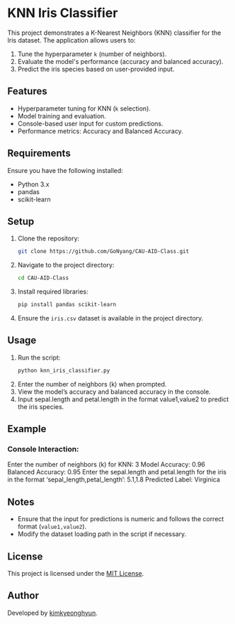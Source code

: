 
# KNN Iris Classifier

This project demonstrates a K-Nearest Neighbors (KNN) classifier for the Iris dataset. The application allows users to:
1. Tune the hyperparameter `k` (number of neighbors).
2. Evaluate the model's performance (accuracy and balanced accuracy).
3. Predict the iris species based on user-provided input.

## Features
- Hyperparameter tuning for KNN (`k` selection).
- Model training and evaluation.
- Console-based user input for custom predictions.
- Performance metrics: Accuracy and Balanced Accuracy.

## Requirements
Ensure you have the following installed:
- Python 3.x
- pandas
- scikit-learn

## Setup
1. Clone the repository:
   ```bash
   git clone https://github.com/GoNyang/CAU-AID-Class.git
   ```
2. Navigate to the project directory:
   ```bash
   cd CAU-AID-Class
   ```
3. Install required libraries:
   ```bash
   pip install pandas scikit-learn
   ```
4. Ensure the `iris.csv` dataset is available in the project directory.

   
## Usage

1. Run the script:
   ```bash
   python knn_iris_classifier.py
   ```
2.	Enter the number of neighbors (k) when prompted.
3.	View the model’s accuracy and balanced accuracy in the console.
4.	Input sepal.length and petal.length in the format value1,value2 to predict the iris species.

## Example

### Console Interaction:
Enter the number of neighbors (k) for KNN: 3
Model Accuracy: 0.96
Balanced Accuracy: 0.95
Enter the sepal.length and petal.length for the iris in the format ‘sepal_length,petal_length’: 5.1,1.8
Predicted Label: Virginica

## Notes

- Ensure that the input for predictions is numeric and follows the correct format (`value1,value2`).
- Modify the dataset loading path in the script if necessary.

## License

This project is licensed under the [MIT License](https://opensource.org/licenses/MIT).

## Author

Developed by [kimkyeonghyun](#).
